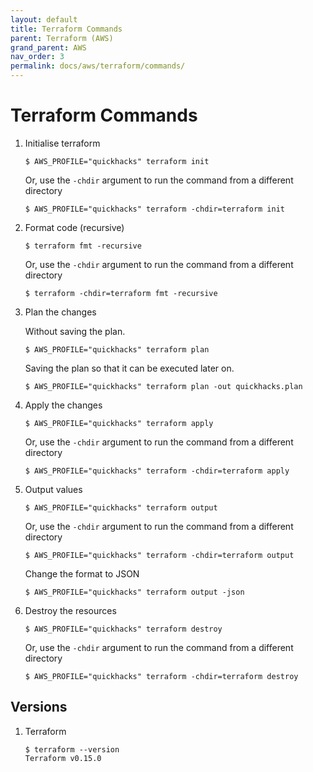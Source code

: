 ```yaml
---
layout: default
title: Terraform Commands
parent: Terraform (AWS)
grand_parent: AWS
nav_order: 3
permalink: docs/aws/terraform/commands/
---
```


# Terraform Commands

1. Initialise terraform

   ```console
   $ AWS_PROFILE="quickhacks" terraform init
   ```

   Or, use the `-chdir` argument to run the command from a different directory

   ```console
   $ AWS_PROFILE="quickhacks" terraform -chdir=terraform init
   ```

1. Format code (recursive)

   ```console
   $ terraform fmt -recursive
   ```

   Or, use the `-chdir` argument to run the command from a different directory

   ```console
   $ terraform -chdir=terraform fmt -recursive
   ```

1. Plan the changes

   Without saving the plan.

   ```console
   $ AWS_PROFILE="quickhacks" terraform plan
   ```

   Saving the plan so that it can be executed later on.

   ```console
   $ AWS_PROFILE="quickhacks" terraform plan -out quickhacks.plan
   ```

1. Apply the changes

   ```console
   $ AWS_PROFILE="quickhacks" terraform apply
   ```

   Or, use the `-chdir` argument to run the command from a different directory

   ```console
   $ AWS_PROFILE="quickhacks" terraform -chdir=terraform apply
   ```

1. Output values

   ```console
   $ AWS_PROFILE="quickhacks" terraform output
   ```

   Or, use the `-chdir` argument to run the command from a different directory

   ```console
   $ AWS_PROFILE="quickhacks" terraform -chdir=terraform output
   ```

   Change the format to JSON

   ```console
   $ AWS_PROFILE="quickhacks" terraform output -json
   ```

1. Destroy the resources

   ```console
   $ AWS_PROFILE="quickhacks" terraform destroy
   ```

   Or, use the `-chdir` argument to run the command from a different directory

   ```console
   $ AWS_PROFILE="quickhacks" terraform -chdir=terraform destroy
   ```

## Versions

1. Terraform

    ```console
    $ terraform --version
    Terraform v0.15.0
    ```
